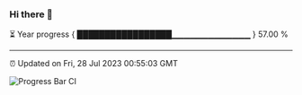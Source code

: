 ### Hi there 👋

⏳ Year progress { █████████████████▁▁▁▁▁▁▁▁▁▁▁▁▁ } 57.00 %

---

⏰ Updated on Fri, 28 Jul 2023 00:55:03 GMT

![Progress Bar CI](https://github.com/liununu/liununu/workflows/Progress%20Bar%20CI/badge.svg)
